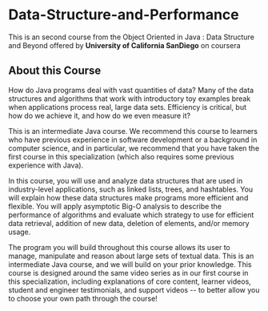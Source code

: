 # Data-Structure-and-Performance
This is an second course from the Object Oriented in Java : Data Structure and Beyond offered by **University of California SanDiego** on coursera

## About this Course
How do Java programs deal with vast quantities of data? Many of the data structures and algorithms that work with introductory toy examples break when applications process real, large data sets.  Efficiency is critical, but how do we achieve it, and how do we even measure it?

This is an intermediate Java course. We recommend this course to learners who have previous experience in software development or a background in computer science, and in particular, we recommend that you have taken the first course in this specialization (which also requires some previous experience with Java).  

In this course, you will use and analyze data structures that are used in industry-level applications, such as linked lists, trees, and hashtables.  You will explain how these data structures make programs more efficient and flexible.  You will apply asymptotic Big-O analysis to describe the performance of algorithms and evaluate which strategy to use for efficient data retrieval, addition of new data, deletion of elements, and/or memory usage.

The program you will build throughout this course allows its user to manage, manipulate and reason about large sets of textual data.  This is an intermediate Java course, and we will build on your prior knowledge.  This course is designed around  the same video series as in our first course in this specialization, including explanations of core content, learner videos, student and engineer testimonials, and support videos -- to better allow you to choose your own path through the course!
